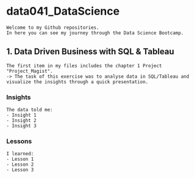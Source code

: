 # data041_DataScience
```
Welcome to my Github repositories.
In here you can see my journey through the Data Science Bootcamp.
```
## 1. Data Driven Business with SQL & Tableau
```
The first item in my files includes the chapter 1 Project "Project_Magist".
-> The task of this exercise was to analyse data in SQL/Tableau and visualize the insights through a quick presentation.
```
### Insights
```
The data told me:
- Insight 1
- Insight 2
- Insight 3
```

### Lessons
```
I learned:
- Lesson 1
- Lesson 2
- Lesson 3
```
